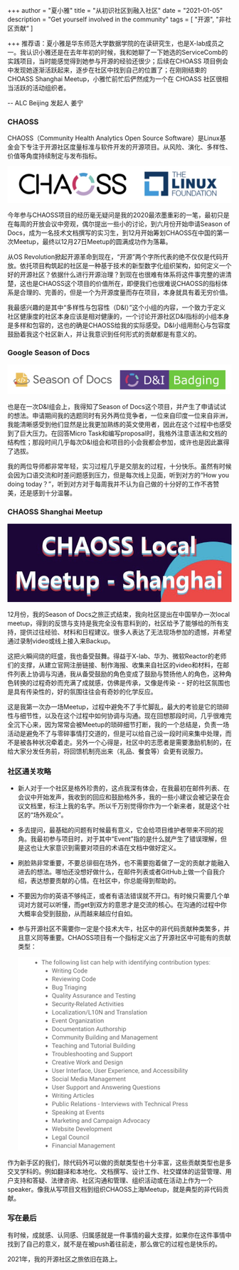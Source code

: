 +++
author = "夏小雅"
title = "从初识社区到融入社区"
date = "2021-01-05"
description = "Get yourself involved in the community"
tags = [
    "开源",
    "非社区贡献“
]

+++
推荐语：夏小雅是华东师范大学数据学院的在读研究生，也是X-lab成员之一。我认识小雅还是在去年年初的时候，我和她聊了一下她选的ServiceComb的实践项目，当时能感觉得到她参与开源的经验还很少；后续在CHOASS 项目例会中发现她逐渐活跃起来，逐步在社区中找到自己的位置了；在刚刚结束的 CHOASS Shanghai Meetup，小雅忙前忙后俨然成为一个在 CHOASS 社区很相当活跃的活动组织者。

-- ALC Beijing 发起人 姜宁

### CHAOSS

CHAOSS（Community Health Analytics Open Source Software）是Linux基金会下专注于开源社区度量标准与软件开发的开源项目。从风险、演化、多样性、价值等角度持续制定与发布指标。

![committer](../images/chaoss_meetup_sharing/img1.jpg)

今年参与CHAOSS项目的经历毫无疑问是我的2020最浓墨重彩的一笔，最初只是在每周的开放会议中旁观，偶尔提出一些小的讨论，到六月份开始申请Season of Docs，成为一名技术文档撰写的实习生，到12月开始筹划CHAOSS在中国的第一次Meetup，最终以12月27日Meetup的圆满成功作为落幕。

 从OS Revolution掀起开源革命到现在，“开源”两个字所代表的绝不仅仅是代码开放。依托项目构筑起的社区是一种基于技术的新型数字化组织架构，如何定义一个好的开源社区？依据什么进行开源治理？到现在也很难有体系将这件事完整的讲清楚，这也是CHAOSS这个项目的价值所在，即便我们也很难说CHAOSS的指标体系是合理的、完善的，但是一个为开源度量而存在项目，本身就具有着无穷价值。 

我最感兴趣的是其中“多样性与包容性（D&I）”这个小组的内容，一个致力于定义社区健康度的社区本身应该是相对健康的，一个讨论开源社区D&I指标的小组本身是多样和包容的，这也的确是CHAOSS给我的实际感受。D&I小组用耐心与包容度鼓励着我这个社区新人，并让我意识到任何形式的贡献都是有意义的。



### Google Season of Docs

![committer](../images/chaoss_meetup_sharing/img2.jpg)

也是在一次D&I组会上，我得知了Season of Docs这个项目，并产生了申请试试的想法。申请期间我的选题同时有另外两位竞争者，一位来自印度一位来自非洲，我能清晰感受到他们显然是比我更加熟练的英文使用者，因此在这个过程中也感受到了巨大压力。在回答Micro Task和编写proposal时，我格外注意语法和文档的结构性；那段时间几乎每次D&I组会和项目的小会我都会参加，或许也是因此赢得了选拔。 

我的两位导师都非常年轻，实习过程几乎是交朋友的过程，十分快乐。虽然有时候会因为口语交流和时差问题感到压力，但是每次线上见面，听到对方的“How you doing today？”，听到对方对于每周我并不认为自己做的十分好的工作不吝赞美，还是感到十分温馨。



### CHAOSS Shanghai Meetup

![committer](../images/chaoss_meetup_sharing/img3.png)

12月份，我的Season of Docs之旅正式结束，我向社区提出在中国举办一次local meetup，得到的反馈与支持是我完全没有意料到的，社区给予了能够给的所有支持，提供过往经验、材料和日程建议。很多人表达了无法现场参加的遗憾，并希望通过录制video或线上接入来Backup。 

这把火瞬间烧的旺盛，我也备受鼓舞。得益于X-lab、华为、微软Reactor的老师们的支撑，从建立官网注册链接、制作海报、收集来自社区的video和材料，在邮件列表上协调与沟通，我从备受鼓励的角色变成了鼓励与赞扬他人的角色，这种角色转换的过程奇妙而充满了成就感，仿佛是传承，又像是传染 - - 好的社区氛围也是具有传染性的，好的氛围往往会有奇妙的化学反应。 

这是我第一次办一场Meetup，过程中避免不了手忙脚乱，最大的考验是它的琐碎性与细节性，以及在这个过程中如何协调与沟通。现在回想那段时间，几乎很难完全沉下心来，因为常常会被Meetup的琐碎细节打断，我的一个总结是，负责一场活动是避免不了与零碎事情打交道的，但是可以给自己设一段时间来集中处理，而不是被各种状况牵着走。另外一个心得是，社区中的志愿者是需要激励机制的，在给大家分发任务前，将回馈机制亮出来（礼品、餐食等）会更有说服力。



### 社区通关攻略

* 新人对于一个社区是格外珍贵的，这点我深有体会，在我最初在邮件列表、在会议中开始发声，我收到的回应和鼓励格外多，我的一些小建议会被记录在会议文档里，标注上我的名字。所以千万别觉得你作为一个新来者，就是这个社区的“场外观众”。

* 多去提问，最基础的问题有时候最有意义，它会给项目维护者带来不同的视角。我最初参与项目时，对于其中“Event”指的是什么就产生了错误理解，但是这也让大家意识到需要对项目的术语在文档中做好定义。

* 刷脸熟非常重要，不要总徘徊在场外，也不需要抱着做了一定的贡献才能融入进去的想法。哪怕还没想好做什么，在邮件列表或者GitHub上做一个自我介绍，表达想要贡献的心情。在社区中，你总能得到帮助的。

* 不要因为你的英语不够纯正，或者有语法错误就不开口。有时候只需要几个单词对方就可以听懂，而get到双方的意思才是交流的核心。在沟通的过程中你大概率会受到鼓励，从而越来越应付自如。

* 参与开源社区不需要你一定是个技术大牛，社区中的非代码贡献种类繁多，并且意义同等重要。CHAOSS项目有一个指标定义出了开源社区中可能有的贡献类型：

  ![committer](../images/chaoss_meetup_sharing/img4.jpg)

作为新手区的我们，除代码外可以做的贡献类型也十分丰富，这些贡献类型也是多交叉学科的。例如翻译和本地化、文档撰写、设计工作、社交媒体的运营管理、用户支持和答疑、法律咨询、社区沟通和管理、组织活动或在活动上作为一个speaker。像我从写项目文档到组织CHAOSS上海Meetup，就是典型的非代码贡献。



### 写在最后

有时候，成就感、认同感、归属感就是一件事情的最大支撑，如果你在这件事情中找到了自己的意义，就不是在被push着往前走，那么做它的过程也是快乐的。 


2021年，我的开源社区之旅依旧在路上。
